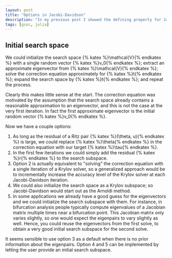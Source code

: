 ```yaml
---
layout: post
title: "Options in Jacobi-Davidson"
description: "In my previous post I showed the defining property for Jacobi-Davidson, but it turns out that there is a lot of freedom in the remaining parts of the algorithm. For instance in how to initialize it; this post will be about exactly that."
tags: [gsoc, julia]
---
```


## Initial search space
We could initialize the search space {% katex %}\mathcal{V}{% endkatex %} with a single random vector {% katex %}v_0{% endkatex %}; extract an approximate eigenvector from {% katex %}\mathcal{V}{% endkatex %}; solve the correction equation approximately for {% katex %}t{% endkatex %}; expand the search space by {% katex %}t{% endkatex %}; and repeat the process.

Clearly this makes little sense at the start. The correction equation was motivated by the assumption that the search space already contains a reasonable approximation to an eigenvector, and this is not the case at the very first iteration. In fact the first approximate eigenvector is the initial random vector {% katex %}v_0{% endkatex %}.

Now we have a couple options:

1. As long as the residual of a Ritz pair {% katex %}(\theta, u){% endkatex %} is large, we could replace {% katex %}\theta{% endkatex %} in the correction equation with our target {% katex %}\tau{% endkatex %}.
2. In the first few iterations we could simply add the residual {% katex %}r{% endkatex %} to the search subspace.
3. Option 2 is actually equivalent to "solving" the correction equation with a single iteration of a Krylov solver, so a generalized approach would be to incrementally increase the accuracy level of the Krylov solver at each Jacobi-Davidson iteration.
4. We could also initialize the search space as a Krylov subspace; so Jacobi-Davidson would start out as the Arnoldi method.
5. In some applications we already have a good guess for the eigenvectors and we could initialize the search subspace with them. For instance, in bifurcation analysis people typically compute eigenvalues of a Jacobian matrix multiple times near a bifurcation point. This Jacobian matrix only varies slightly, so one would expect the eigenpairs to vary slightly as well. Hence, you could reuse the eigenvectors from the first solve, to obtain a very good initial search subspace for the second solve.

It seems sensible to use option 3 as a default when there is no prior information about the eigenpairs. Option 4 and 5 can be implemented by letting the user provide an initial search subspace.


